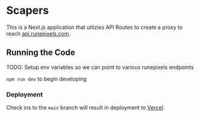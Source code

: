 # Scapers

This is a Next.js application that utlizies  API Routes to create a proxy to reach 
[api.runepixels.com](https://api.runepixels.com).


## Running the Code

TODO: Setup env variables so we can point to various runepixels endpoints

`npm run dev` to begin developing

### Deployment

Check ins to the `main` branch will result in deployment to [Vercel](https://vercel.com).